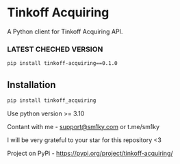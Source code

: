 # Tinkoff Acquiring

A Python client for Tinkoff Acquiring API.

### LATEST CHECHED VERSION 
```sh
pip install tinkoff-acquiring==0.1.0
```

## Installation

```sh
pip install tinkoff_acquiring
```

Use python version >= 3.10

Contant with me - support@sm1ky.com or t.me/sm1ky

I will be very grateful to your star for this repository <3

Project on PyPi - https://pypi.org/project/tinkoff-acquiring/

